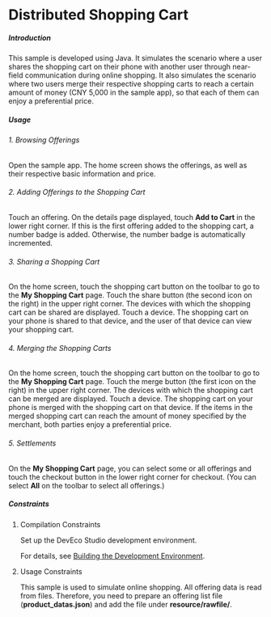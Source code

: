 # Distributed Shopping Cart

##### Introduction

This sample is developed using Java. It simulates the scenario where a user shares the shopping cart on their phone with another user through near-field communication during online shopping. It also simulates the scenario where two users merge their respective shopping carts to reach a certain amount of money (CNY 5,000 in the sample app), so that each of them can enjoy a preferential price.

##### Usage

######  1. Browsing Offerings

Open the sample app. The home screen shows the offerings, as well as their respective basic information and price.

###### 2. Adding Offerings to the Shopping Cart

Touch an offering. On the details page displayed, touch **Add to Cart** in the lower right corner. If this is the first offering added to the shopping cart, a number badge is added. Otherwise, the number badge is automatically incremented.

###### 3. Sharing a Shopping Cart

On the home screen, touch the shopping cart button on the toolbar to go to the **My Shopping Cart** page. Touch the share button (the second icon on the right) in the upper right corner. The devices with which the shopping cart can be shared are displayed. Touch a device. The shopping cart on your phone is shared to that device, and the user of that device can view your shopping cart.

###### 4. Merging the Shopping Carts

On the home screen, touch the shopping cart button on the toolbar to go to the **My Shopping Cart** page. Touch the merge button (the first icon on the right) in the upper right corner. The devices with which the shopping cart can be merged are displayed. Touch a device. The shopping cart on your phone is merged with the shopping cart on that device. If the items in the merged shopping cart can reach the amount of money specified by the merchant, both parties enjoy a preferential price.

###### 5. Settlements

On the **My Shopping Cart** page, you can select some or all offerings and touch the checkout button in the lower right corner for checkout. (You can select **All** on the toolbar to select all offerings.)

##### Constraints

1. Compilation Constraints
   
   Set up the DevEco Studio development environment.
  

   For details, see [Building the Development Environment](https://developer.harmonyos.com/en/docs/documentation/doc-guides/installation_process-0000001071425528).

2. Usage Constraints

   This sample is used to simulate online shopping. All offering data is read from files. Therefore, you need to prepare an offering list file (**product_datas.json**) and add the file under **resource/rawfile/**.

   
